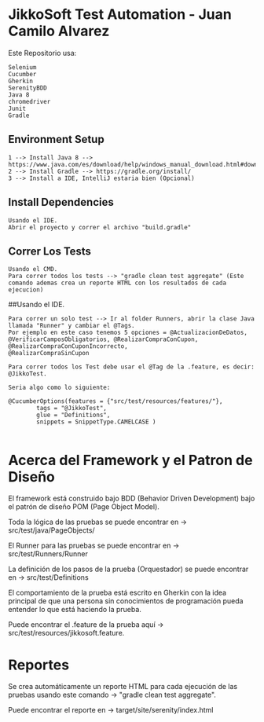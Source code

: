 # JikkoSoft Test Automation - Juan Camilo Alvarez
Este Repositorio usa:
```
Selenium
Cucumber
Gherkin
SerenityBDD
Java 8
chromedriver
Junit
Gradle
```

## Environment Setup

```
1 --> Install Java 8 --> https://www.java.com/es/download/help/windows_manual_download.html#download
2 --> Install Gradle --> https://gradle.org/install/
3 --> Install a IDE, IntelliJ estaria bien (Opcional)
```

## Install Dependencies

```
Usando el IDE.
Abrir el proyecto y correr el archivo "build.gradle"
```

## Correr Los Tests

```
Usando el CMD.
Para correr todos los tests --> "gradle clean test aggregate" (Este comando ademas crea un reporte HTML con los resultados de cada ejecucion)
```

##Usando el IDE.

```
Para correr un solo test --> Ir al folder Runners, abrir la clase Java llamada "Runner" y cambiar el @Tags. 
Por ejemplo en este caso tenemos 5 opciones = @ActualizacionDeDatos,  @VerificarCamposObligatorios, @RealizarCompraConCupon,  @RealizarCompraConCuponIncorrecto, 
@RealizarCompraSinCupon

Para correr todos los Test debe usar el @Tag de la .feature, es decir: @JikkoTest. 

Seria algo como lo siguiente:

@CucumberOptions(features = {"src/test/resources/features/"},
        tags = "@JikkoTest",
        glue = "Definitions",
        snippets = SnippetType.CAMELCASE )
			
```
		
# Acerca del Framework y el Patron de Diseño

El framework está construido bajo BDD (Behavior Driven Development) bajo el patrón de diseño POM (Page Object Model).

Toda la lógica de las pruebas se puede encontrar en -> src/test/java/PageObjects/ 

El Runner para las pruebas se puede encontrar en -> src/test/Runners/Runner

La definición de los pasos de la prueba (Orquestador) se puede encontrar en -> src/test/Definitions

El comportamiento de la prueba está escrito en Gherkin con la idea principal de que una persona sin conocimientos de programación pueda entender 
lo que está haciendo la prueba.  

Puede encontrar el .feature de la prueba aquí -> src/test/resources/jikkosoft.feature.

# Reportes

Se crea automáticamente un reporte HTML para cada ejecución de las pruebas usando este comando -> "gradle clean test aggregate".

Puede encontrar el reporte en -> target/site/serenity/index.html